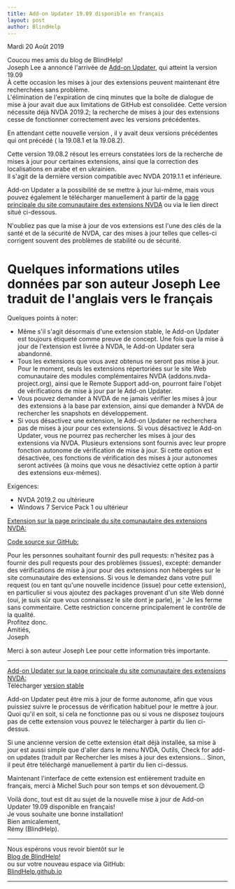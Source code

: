 ```yaml
---
title: Add-on Updater 19.09 disponible en français
layout: post
author: BlindHelp
---
```


<footer>Mardi 20 Août 2019</footer>


Coucou mes amis du blog de BlindHelp!       
Joseph Lee a annoncé l'arrivée de [Add-on Updater](https://addons.nvda-project.org/addons/addonUpdater.fr.html), qui atteint la version 19.09    
À cette occasion les mises à jour des extensions peuvent maintenant être recherchées sans problème.    
L'élimination de l'expiration de cinq minutes que la boîte de dialogue de mise à jour avait due aux limitations de GitHub est consolidée. Cette version nécessite déjà NVDA 2019.2; la recherche de mises à jour des extensions cesse de fonctionner correctement avec les versions précédentes.    

En attendant cette nouvelle version , il y avait deux versions précédentes qui ont précédé ( la 19.08.1 et la  19.08.2).

Cette version 19.08.2 résout les erreurs  constatées lors de la recherche de mises à jour pour certaines extensions, ainsi que la correction des localisations en arabe et en ukrainien.    
Il s'agit de la dernière version compatible avec NVDA 2019.1.1 et inférieure.    

Add-on Updater a la possibilité de se mettre à jour lui-même, mais vous pouvez également le télécharger manuellement à partir de la [page principale du site comunautaire des extensions NVDA](https://addons.nvda-project.org/addons/addonUpdater.fr.html) ou via le lien direct situé ci-dessous.     

N'oubliez pas que la mise à jour de vos extensions est l'une des clés de la santé et de la sécurité de NVDA, car des mises à jour telles que celles-ci corrigent souvent des problèmes de stabilité ou de sécurité.

# Quelques informations utiles données par son auteur Joseph Lee  traduit de l'anglais vers le français #


Quelques points à noter:             

* Même s'il s'agit désormais d'une extension stable, le Add-on Updater est toujours étiqueté comme preuve de concept. Une fois que la mise à jour de l'extension est livrée à NVDA, le Add-on Updater sera abandonné.            
* Tous les extensions que vous avez obtenus ne seront pas mise à jour. Pour le moment, seuls les extensions répertoriées sur le site Web comunautaire des modules complémentaires NVDA (addons.nvda-project.org), ainsi que le Remote Support add-on, pourront faire l'objet de vérifications de mise à jour par le Add-on Updater.            
* Vous pouvez demander à NVDA de ne jamais vérifier les mises à jour des extensions à la base par extension, ainsi que demander à NVDA de rechercher les snapshots en développement.            
* Si vous désactivez une extension, le Add-on Updater  ne recherchera pas de mises à jour pour ces extensions. Si vous désactivez le  Add-on Updater, vous ne pourrez pas rechercher les mises à jour des extensions via NVDA. Plusieurs extensions sont fournis avec leur propre fonction autonome de vérification de mise à jour. Si cette option est désactivée, ces fonctions de vérification des mises à jour autonomes seront activées (à moins que vous ne désactiviez cette option à partir des extensions eux-mêmes).

Exigences:

* NVDA 2019.2 ou ultérieure          
* Windows 7 Service Pack 1 ou ultérieur             

[Extension sur la page principale du site comunautaire des extensions NVDA:](https://addons.nvda-project.org/addons/addonUpdater.fr.html)            

[Code source sur GitHub:](https://github.com/josephsl/addonupdater)                 

Pour les personnes souhaitant fournir des pull requests: n'hésitez pas à fournir des pull requests pour des problèmes (issues), excepté: demander des vérifications de mise à jour pour des extensions non hébergées sur le site comunautaire des extensions. Si vous le demandez dans votre pull request (ou en tant qu'une nouvelle incidence (issue) pour cette extension), en particulier si vous ajoutez des packages provenant d'un site Web donné (oui, je suis sûr que vous connaissez le site dont je parle), je ' Je les ferme sans commentaire. Cette restriction concerne principalement le contrôle de la qualité.         
Profitez donc.    
Amitiés,             
Joseph               
 
Merci à son auteur Joseph Lee pour cette information très importante.           

---

[Add-on Updater sur la page principale du site comunautaire des extensions NVDA:](https://addons.nvda-project.org/addons/addonUpdater.fr.html)            
Télécharger [version stable](https://addons.nvda-project.org/files/get.php?file=nvda3208)               

Add-on Updater peut être mis à jour de forme autonome, afin que vous puissiez suivre le processus de vérification habituel pour le mettre à jour. Quoi qu'il en soit, si cela ne fonctionne pas ou si vous ne disposez toujours pas de cette extension vous pouvez le télécharger à partir du lien ci-dessus.               

Si une ancienne version de cette extension était déjà installée, sa mise à jour est aussi simple que d'aller dans le menu NVDA, Outils, Check for add-on updates (traduit par Rechercher les mises à jour des extensions... Sinon, il peut être téléchargé manuellement à partir du lien ci-dessus.

 Maintenant l'interface de cette extension  est entièrement traduite en français, merci à Michel Such pour son temps et son dévouement.😉             
 
Voilà donc,  tout est dit au sujet de la nouvelle mise à jour de Add-on Updater 19.09 disponible en français!                
Je vous souhaite une bonne installation!         
Bien amicalement,              
Rémy (BlindHelp).

---

Nous espérons vous revoir bientôt sur le      
[Blog de BlindHelp!](http://blindhelp.blogspot.fr/)                    
ou sur  votre nouveau espace via GitHub:                     
[BlindHelp.github.io](https://blindhelp.github.io)                    

---
